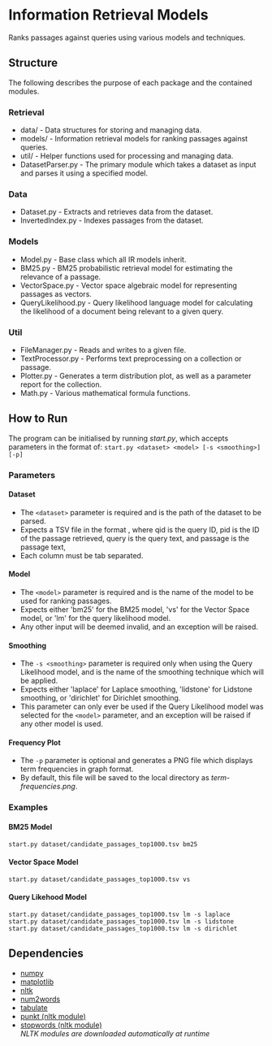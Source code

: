 # Information Retrieval Models
Ranks passages against queries using various models and techniques.

## Structure
The following describes the purpose of each package and the contained modules.
### Retrieval
- data/ - Data structures for storing and managing data.
- models/ - Information retrieval models for ranking passages against queries.
- util/ - Helper functions used for processing and managing data.
- DatasetParser.py - The primary module which takes a dataset as input and parses it using a specified model.
### Data
- Dataset.py - Extracts and retrieves data from the dataset.
- InvertedIndex.py - Indexes passages from the dataset.
### Models
- Model.py - Base class which all IR models inherit.
- BM25.py - BM25 probabilistic retrieval model for estimating the relevance of a passage.
- VectorSpace.py - Vector space algebraic model for representing passages as vectors.
- QueryLikelihood.py - Query likelihood language model for calculating the likelihood of a document being relevant to a 
given query.
### Util
- FileManager.py - Reads and writes to a given file.
- TextProcessor.py - Performs text preprocessing on a collection or passage.
- Plotter.py - Generates a term distribution plot, as well as a parameter report for the collection.
- Math.py - Various mathematical formula functions.

## How to Run
The program can be initialised by running *start.py*, which accepts parameters in the format of:
`start.py <dataset> <model> [-s <smoothing>] [-p]`
### Parameters
#### Dataset
- The `<dataset>` parameter is required and is the path of the dataset to be parsed.
- Expects a TSV file in the format *<qid pid query passage>*, where qid is the query ID, pid is the 
  ID of the passage retrieved, query is the query text, and passage is the passage text, 
- Each column must be tab separated.
#### Model
- The `<model>` parameter is required and is the name of the model to be used for ranking passages.
- Expects either 'bm25' for the BM25 model, 'vs' for the Vector Space model, or 'lm' for the query 
  likelihood model.
- Any other input will be deemed invalid, and an exception will be raised.
#### Smoothing
- The `-s <smoothing>` parameter is required only when using the Query Likelihood model, and is 
  the name of the smoothing technique which will be applied.
- Expects either 'laplace' for Laplace smoothing, 'lidstone' for Lidstone smoothing, or 'dirichlet' 
  for Dirichlet smoothing.
- This parameter can only ever be used if the Query Likelihood model was selected for the `<model>` 
  parameter, and an exception will be raised if any other model is used.
#### Frequency Plot
- The `-p` parameter is optional and generates a PNG file which displays term frequencies in graph 
  format.
- By default, this file will be saved to the local directory as *term-frequencies.png*.

### Examples
#### BM25 Model
`start.py dataset/candidate_passages_top1000.tsv bm25`
#### Vector Space Model
`start.py dataset/candidate_passages_top1000.tsv vs`
#### Query Likehood Model
`start.py dataset/candidate_passages_top1000.tsv lm -s laplace`  
`start.py dataset/candidate_passages_top1000.tsv lm -s lidstone`  
`start.py dataset/candidate_passages_top1000.tsv lm -s dirichlet`  

## Dependencies
- [numpy](https://pypi.org/project/numpy/)
- [matplotlib](https://pypi.org/project/matplotlib/)
- [nltk](https://pypi.org/project/nltk/)
- [num2words](https://pypi.org/project/num2words/)
- [tabulate](https://pypi.org/project/tabulate/)
- [punkt (nltk module)](http://www.nltk.org/api/nltk.tokenize.html?highlight=punkt)
- [stopwords (nltk module)](https://www.nltk.org/api/nltk.corpus.html)  
*NLTK modules are downloaded automatically at runtime*
